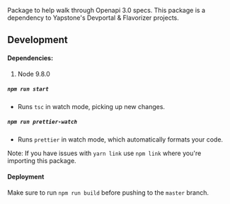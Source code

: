 Package to help walk through Openapi 3.0 specs. This package is a dependency to Yapstone's Devportal & Flavorizer projects.

## Development

#### Dependencies:

1. Node 9.8.0

##### `npm run start`

- Runs `tsc` in watch mode, picking up new changes.

##### `npm run prettier-watch`

- Runs `prettier` in watch mode, which automatically formats your code.

Note: If you have issues with `yarn link` use `npm link` where you're importing this package.

#### Deployment

Make sure to run `npm run build` before pushing to the `master` branch.
